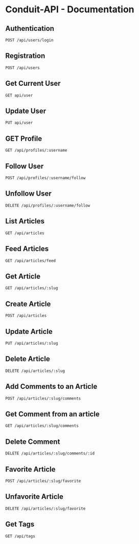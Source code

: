 # Conduit-API - Documentation


## [](https://github.com/Swastikyadav/Conduit-Real-world-Bloging-App#authentication)Authentication

`POST /api/users/login`  

## [](https://github.com/Swastikyadav/Conduit-Real-world-Bloging-App#registration)Registration

`POST /api/users`  

## [](https://github.com/Swastikyadav/Conduit-Real-world-Bloging-App#get-current-user)Get Current User

`GET api/user`  

## [](https://github.com/Swastikyadav/Conduit-Real-world-Bloging-App#update-user)Update User

`PUT api/user`  

## [](https://github.com/Swastikyadav/Conduit-Real-world-Bloging-App#get-profile)GET Profile

`GET /api/profiles/:username`  

## [](https://github.com/Swastikyadav/Conduit-Real-world-Bloging-App#follow-user)Follow User

`POST /api/profiles/:username/follow`  

## [](https://github.com/Swastikyadav/Conduit-Real-world-Bloging-App#unfollow-user)Unfollow User

`DELETE /api/profiles/:username/follow`  

## [](https://github.com/Swastikyadav/Conduit-Real-world-Bloging-App#list-articles)List Articles

`GET /api/articles`  

## [](https://github.com/Swastikyadav/Conduit-Real-world-Bloging-App#feed-articles)Feed Articles

`GET /api/articles/feed`  

## [](https://github.com/Swastikyadav/Conduit-Real-world-Bloging-App#get-article)Get Article

`GET /api/articles/:slug`  

## [](https://github.com/Swastikyadav/Conduit-Real-world-Bloging-App#create-article)Create Article

`POST /api/articles`  

## [](https://github.com/Swastikyadav/Conduit-Real-world-Bloging-App#update-article)Update Article

`PUT /api/articles/:slug`  

## [](https://github.com/Swastikyadav/Conduit-Real-world-Bloging-App#delete-article)Delete Article

`DELETE /api/articles/:slug`  

## [](https://github.com/Swastikyadav/Conduit-Real-world-Bloging-App#add-comments-to-an-article)Add Comments to an Article

`POST /api/articles/:slug/comments`  

## [](https://github.com/Swastikyadav/Conduit-Real-world-Bloging-App#get-comment-from-an-article)Get Comment from an article

`GET /api/articles/:slug/comments`  

## [](https://github.com/Swastikyadav/Conduit-Real-world-Bloging-App#delete-comment)Delete Comment

`DELETE /api/articles/:slug/comments/:id`  

## [](https://github.com/Swastikyadav/Conduit-Real-world-Bloging-App#favorite-article)Favorite Article

`POST /api/articles/:slug/favorite`  

## [](https://github.com/Swastikyadav/Conduit-Real-world-Bloging-App#unfavorite-article)Unfavorite Article

`DELETE /api/articles/:slug/favorite`  

## [](https://github.com/Swastikyadav/Conduit-Real-world-Bloging-App#get-tags)Get Tags

`GET /api/tags`
